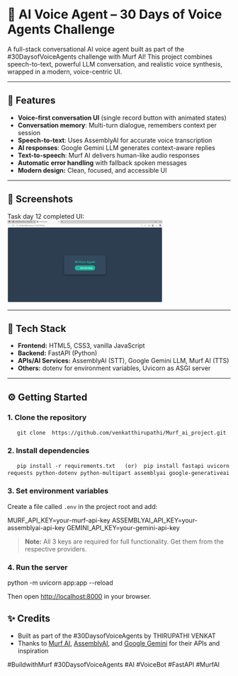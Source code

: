 # 🎤 AI Voice Agent – 30 Days of Voice Agents Challenge

A full-stack conversational AI voice agent built as part of the #30DaysofVoiceAgents challenge with Murf AI! This project combines speech-to-text, powerful LLM conversation, and realistic voice synthesis, wrapped in a modern, voice-centric UI.

---

## 🚀 Features

-  **Voice-first conversation UI** (single record button with animated states)
-  **Conversation memory**: Multi-turn dialogue, remembers context per session
-  **Speech-to-text**: Uses AssemblyAI for accurate voice transcription
-  **AI responses**: Google Gemini LLM generates context-aware replies
-  **Text-to-speech**: Murf AI delivers human-like audio responses
-  **Automatic error handling** with fallback spoken messages
-  **Modern design:** Clean, focused, and accessible UI

---
## 📸 Screenshots



Task day 12 completed UI:
<img src="task_day_12.png" width="350">


---

## 🔧 Tech Stack

- **Frontend:** HTML5, CSS3, vanilla JavaScript
- **Backend:** FastAPI (Python)
- **APIs/AI Services:** AssemblyAI (STT), Google Gemini LLM, Murf AI (TTS)
- **Others:** dotenv for environment variables, Uvicorn as ASGI server

---




## ⚙️ Getting Started

### 1. **Clone the repository**
       git clone  https://github.com/venkatthirupathi/Murf_ai_project.git


### 2. **Install dependencies**
       pip install -r requirements.txt   (or)  pip install fastapi uvicorn requests python-dotenv python-multipart assemblyai google-generativeai


 
### 3. **Set environment variables**
Create a file called `.env` in the project root and add:


MURF_API_KEY=your-murf-api-key
ASSEMBLYAI_API_KEY=your-assemblyai-api-key
GEMINI_API_KEY=your-gemini-api-key



> **Note:** All 3 keys are required for full functionality. Get them from the respective providers.

### 4. **Run the server**

python -m uvicorn app:app --reload


Then open [http://localhost:8000](http://localhost:8000) in your browser.


## ✨ Credits

- Built as part of the #30DaysofVoiceAgents by  THIRUPATHI VENKAT
- Thanks to [Murf AI](https://murf.ai), [AssemblyAI](https://assemblyai.com), and [Google Gemini](https://deepmind.google/technologies/gemini/) for their APIs and inspiration

#BuildwithMurf #30DaysofVoiceAgents #AI #VoiceBot #FastAPI #MurfAI
